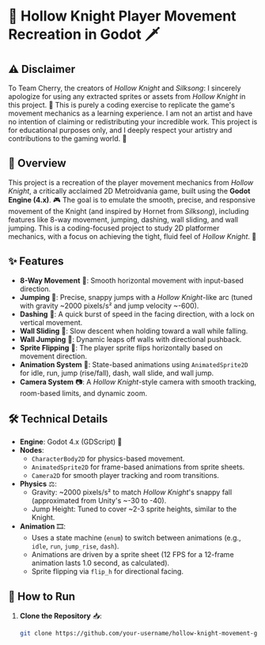 # 🌌 Hollow Knight Player Movement Recreation in Godot 🗡️

## ⚠️ Disclaimer
To Team Cherry, the creators of *Hollow Knight* and *Silksong*: I sincerely apologize for using any extracted sprites or assets from *Hollow Knight* in this project. 🙏 This is purely a coding exercise to replicate the game's movement mechanics as a learning experience. I am not an artist and have no intention of claiming or redistributing your incredible work. This project is for educational purposes only, and I deeply respect your artistry and contributions to the gaming world. 💖

## 🌟 Overview
This project is a recreation of the player movement mechanics from *Hollow Knight*, a critically acclaimed 2D Metroidvania game, built using the **Godot Engine (4.x)**. 🎮 The goal is to emulate the smooth, precise, and responsive movement of the Knight (and inspired by Hornet from *Silksong*), including features like 8-way movement, jumping, dashing, wall sliding, and wall jumping. This is a coding-focused project to study 2D platformer mechanics, with a focus on achieving the tight, fluid feel of *Hollow Knight*. 🐞

## ✨ Features
- **8-Way Movement** 🏃: Smooth horizontal movement with input-based direction.
- **Jumping** 🦗: Precise, snappy jumps with a *Hollow Knight*-like arc (tuned with gravity ~2000 pixels/s² and jump velocity ~-600).
- **Dashing** 💨: A quick burst of speed in the facing direction, with a lock on vertical movement.
- **Wall Sliding** 🧗: Slow descent when holding toward a wall while falling.
- **Wall Jumping** 🦘: Dynamic leaps off walls with directional pushback.
- **Sprite Flipping** 🔄: The player sprite flips horizontally based on movement direction.
- **Animation System** 🎥: State-based animations using `AnimatedSprite2D` for idle, run, jump (rise/fall), dash, wall slide, and wall jump.
- **Camera System** 📷: A *Hollow Knight*-style camera with smooth tracking, room-based limits, and dynamic zoom.

## 🛠️ Technical Details
- **Engine**: Godot 4.x (GDScript) 🚀
- **Nodes**:
  - `CharacterBody2D` for physics-based movement.
  - `AnimatedSprite2D` for frame-based animations from sprite sheets.
  - `Camera2D` for smooth player tracking and room transitions.
- **Physics** ⚖️:
  - Gravity: ~2000 pixels/s² to match *Hollow Knight*'s snappy fall (approximated from Unity's ~-30 to -40).
  - Jump Height: Tuned to cover ~2-3 sprite heights, similar to the Knight.
- **Animation** 🎞️:
  - Uses a state machine (`enum`) to switch between animations (e.g., `idle`, `run`, `jump_rise`, `dash`).
  - Animations are driven by a sprite sheet (12 FPS for a 12-frame animation lasts 1.0 second, as calculated).
  - Sprite flipping via `flip_h` for directional facing.

## 🚀 How to Run
1. **Clone the Repository** 📥:
   ```bash
   git clone https://github.com/your-username/hollow-knight-movement-godot.git
